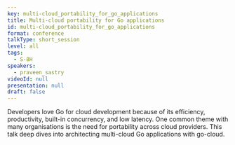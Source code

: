 ```yaml
---
key: multi-cloud_portability_for_go_applications
title: Multi-cloud portability for Go applications
id: multi-cloud_portability_for_go_applications
format: conference
talkType: short_session
level: all
tags:
  - S-8H
speakers:
  - praveen_sastry
videoId: null
presentation: null
draft: false
---
```

Developers love Go for cloud development because of its efficiency, productivity, built-in concurrency, and low latency. One common theme with many organisations is the need for portability across cloud providers. This talk deep dives into architecting multi-cloud Go applications with go-cloud.

